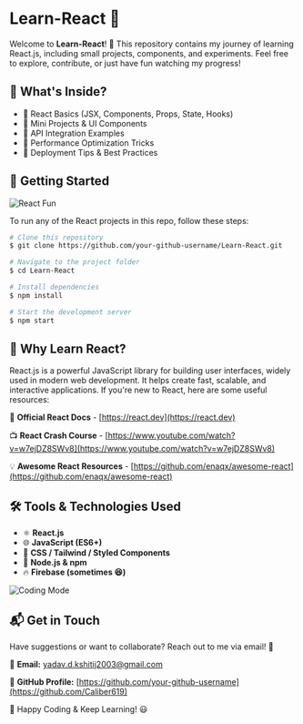 # Learn-React 🚀

Welcome to **Learn-React**! 🎉 This repository contains my journey of learning React.js, including small projects, components, and experiments. Feel free to explore, contribute, or just have fun watching my progress!

## 📌 What's Inside?
- 🔹 React Basics (JSX, Components, Props, State, Hooks)
- 🔹 Mini Projects & UI Components
- 🔹 API Integration Examples
- 🔹 Performance Optimization Tricks
- 🔹 Deployment Tips & Best Practices

## 🚀 Getting Started

![React Fun](https://media.giphy.com/media/QTfX9Ejfra3ZmNxh6B/giphy.gif)

To run any of the React projects in this repo, follow these steps:

```bash
# Clone this repository
$ git clone https://github.com/your-github-username/Learn-React.git

# Navigate to the project folder
$ cd Learn-React

# Install dependencies
$ npm install

# Start the development server
$ npm start
```

## 🎯 Why Learn React?
React.js is a powerful JavaScript library for building user interfaces, widely used in modern web development. It helps create fast, scalable, and interactive applications. If you're new to React, here are some useful resources:

📘 **Official React Docs** - [https://react.dev](https://react.dev)

📺 **React Crash Course** - [https://www.youtube.com/watch?v=w7ejDZ8SWv8](https://www.youtube.com/watch?v=w7ejDZ8SWv8)

💡 **Awesome React Resources** - [https://github.com/enaqx/awesome-react](https://github.com/enaqx/awesome-react)

## 🛠 Tools & Technologies Used
- ⚛️ **React.js**
- 🌐 **JavaScript (ES6+)**
- 🎨 **CSS / Tailwind / Styled Components**
- 🔧 **Node.js & npm**
- 🔥 **Firebase (sometimes 😆)**



![Coding Mode](https://media.giphy.com/media/26tn33aiTi1jkl6H6/giphy.gif)

## 📬 Get in Touch
Have suggestions or want to collaborate? Reach out to me via email! 📩

📧 **Email:** [yadav.d.kshitij2003@gmail.com](mailto:yadav.d.kshitij2003@gmail.com)

📌 **GitHub Profile:** [https://github.com/your-github-username](https://github.com/Caliber619)

🚀 Happy Coding & Keep Learning! 😃
